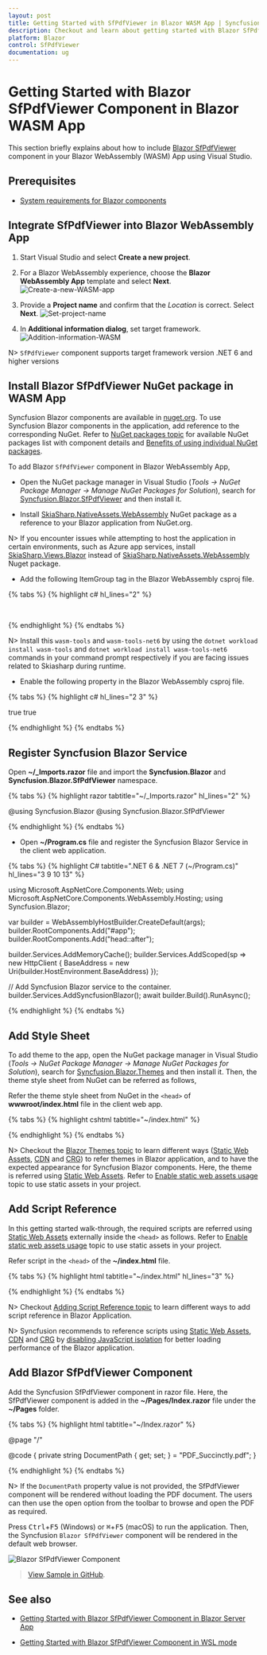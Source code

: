 ```yaml
---
layout: post
title: Getting Started with SfPdfViewer in Blazor WASM App | Syncfusion
description: Checkout and learn about getting started with Blazor SfPdfViewer component in Blazor WebAssembly (WASM) App using Visual Studio and more.
platform: Blazor
control: SfPdfViewer
documentation: ug
---
```


# Getting Started with Blazor SfPdfViewer Component in Blazor WASM App

This section briefly explains about how to include [Blazor SfPdfViewer](https://www.syncfusion.com/blazor-components/blazor-pdf-viewer) component in your Blazor WebAssembly (WASM) App using Visual Studio.

## Prerequisites

* [System requirements for Blazor components](https://blazor.syncfusion.com/documentation/system-requirements)

## Integrate SfPdfViewer into Blazor WebAssembly App

1. Start Visual Studio and select **Create a new project**.

2. For a Blazor WebAssembly experience, choose the **Blazor WebAssembly App** template and select **Next**. 
![Create-a-new-WASM-app](GettingStarted_images/Create-new-WASM-app.png)

3. Provide a **Project name** and confirm that the *Location* is correct. Select **Next**.
![Set-project-name](GettingStarted_images/Set-WASM-project-name.png)

4. In **Additional information dialog**, set target framework.  
![Addition-information-WASM](GettingStarted_images/Additional_information_WASM.png)

N> `SfPdfViewer` component supports target framework version .NET 6 and higher versions

## Install Blazor SfPdfViewer NuGet package in WASM App

Syncfusion Blazor components are available in [nuget.org](https://www.nuget.org/packages?q=syncfusion.blazor). To use Syncfusion Blazor components in the application, add reference to the corresponding NuGet. Refer to [NuGet packages topic](https://blazor.syncfusion.com/documentation/nuget-packages) for available NuGet packages list with component details and [Benefits of using individual NuGet packages](https://blazor.syncfusion.com/documentation/nuget-packages#benefits-of-using-individual-nuget-packages).

To add Blazor `SfPdfViewer` component in Blazor WebAssembly App, 
* Open the NuGet package manager in Visual Studio (*Tools → NuGet Package Manager → Manage NuGet Packages for Solution*), search for [Syncfusion.Blazor.SfPdfViewer](https://www.nuget.org/packages/Syncfusion.Blazor.SfPdfViewer) and then install it. 

* Install [SkiaSharp.NativeAssets.WebAssembly](https://www.nuget.org/packages/SkiaSharp.NativeAssets.WebAssembly) NuGet package as a reference to your Blazor application from NuGet.org.

N> If you encounter issues while attempting to host the application in certain environments, such as Azure app services, install [SkiaSharp.Views.Blazor](https://www.nuget.org/packages/SkiaSharp.Views.Blazor) instead of [SkiaSharp.NativeAssets.WebAssembly](https://www.nuget.org/packages/SkiaSharp.NativeAssets.WebAssembly) Nuget package.

* Add the following ItemGroup tag in the Blazor WebAssembly csproj file.

{% tabs %}
{% highlight c# hl_lines="2" %}

<ItemGroup>
    <NativeFileReference Include="$(SkiaSharpStaticLibraryPath)\2.0.23\*.a" />
</ItemGroup>

{% endhighlight %}
{% endtabs %}

N> Install this `wasm-tools` and `wasm-tools-net6` by using the `dotnet workload install wasm-tools` and `dotnet workload install wasm-tools-net6` commands in your command prompt respectively if you are facing issues related to Skiasharp during runtime.

* Enable the following property in the Blazor WebAssembly csproj file.

{% tabs %}
{% highlight c# hl_lines="2 3" %}

<PropertyGroup>
	<WasmNativeStrip>true</WasmNativeStrip>
	<WasmBuildNative>true</WasmBuildNative>
</PropertyGroup>

{% endhighlight %}
{% endtabs %}

## Register Syncfusion Blazor Service

Open **~/_Imports.razor** file and import the **Syncfusion.Blazor** and **Syncfusion.Blazor.SfPdfViewer** namespace.

{% tabs %}
{% highlight razor tabtitle="~/_Imports.razor" hl_lines="2" %}

@using Syncfusion.Blazor
@using Syncfusion.Blazor.SfPdfViewer

{% endhighlight %}
{% endtabs %}

* Open **~/Program.cs** file and register the Syncfusion Blazor Service in the client web application.

{% tabs %}
{% highlight C# tabtitle=".NET 6 & .NET 7 (~/Program.cs)" hl_lines="3 9 10 13" %}

using Microsoft.AspNetCore.Components.Web;
using Microsoft.AspNetCore.Components.WebAssembly.Hosting;
using Syncfusion.Blazor;

var builder = WebAssemblyHostBuilder.CreateDefault(args);
builder.RootComponents.Add<App>("#app");
builder.RootComponents.Add<HeadOutlet>("head::after");

builder.Services.AddMemoryCache();
builder.Services.AddScoped(sp => new HttpClient { BaseAddress = new Uri(builder.HostEnvironment.BaseAddress) });

// Add Syncfusion Blazor service to the container.
builder.Services.AddSyncfusionBlazor();
await builder.Build().RunAsync();

{% endhighlight %}
{% endtabs %}

## Add Style Sheet

To add theme to the app, open the NuGet package manager in Visual Studio (*Tools → NuGet Package Manager → Manage NuGet Packages for Solution*), search for [Syncfusion.Blazor.Themes](https://www.nuget.org/packages/Syncfusion.Blazor.Themes/) and then install it. Then, the theme style sheet from NuGet can be referred as follows,

Refer the theme style sheet from NuGet in the `<head>` of **wwwroot/index.html** file in the client web app.

{% tabs %}
{% highlight cshtml tabtitle="~/index.html" %}

<head>
    <link href="_content/Syncfusion.Blazor.Themes/bootstrap5.css" rel="stylesheet" />
</head>

{% endhighlight %}
{% endtabs %}

N> Checkout the [Blazor Themes topic](https://blazor.syncfusion.com/documentation/appearance/themes) to learn different ways ([Static Web Assets](https://blazor.syncfusion.com/documentation/appearance/themes#static-web-assets), [CDN](https://blazor.syncfusion.com/documentation/appearance/themes#cdn-reference) and [CRG](https://blazor.syncfusion.com/documentation/common/custom-resource-generator)) to refer themes in Blazor application, and to have the expected appearance for Syncfusion Blazor components. Here, the theme is referred using [Static Web Assets](https://blazor.syncfusion.com/documentation/appearance/themes#static-web-assets). Refer to [Enable static web assets usage](https://blazor.syncfusion.com/documentation/appearance/themes#enable-static-web-assets-usage) topic to use static assets in your project.

## Add Script Reference

In this getting started walk-through, the required scripts are referred using [Static Web Assets](https://blazor.syncfusion.com/documentation/common/adding-script-references#static-web-assets) externally inside the `<head>` as follows. Refer to [Enable static web assets usage](https://blazor.syncfusion.com/documentation/common/adding-script-references#enable-static-web-assets-usage) topic to use static assets in your project.

Refer script in the `<head>` of the **~/index.html** file.

{% tabs %}
{% highlight html tabtitle="~/index.html" hl_lines="3" %}

<head>
    <!-- Syncfusion Blazor SfPdfViewer controls theme style sheet -->
    <link href="_content/Syncfusion.Blazor.Themes/bootstrap5.css" rel="stylesheet" />
    <!-- Syncfusion Blazor SfPdfViewer controls scripts -->
    <script src="_content/Syncfusion.Blazor.SfPdfViewer/scripts/syncfusion-blazor-sfpdfviewer.min.js" type="text/javascript"></script>
</head>

{% endhighlight %}
{% endtabs %}

N> Checkout [Adding Script Reference topic](https://blazor.syncfusion.com/documentation/common/adding-script-references) to learn different ways to add script reference in Blazor Application. 

N> Syncfusion recommends to reference scripts using [Static Web Assets](https://blazor.syncfusion.com/documentation/common/adding-script-references#static-web-assets), [CDN](https://blazor.syncfusion.com/documentation/common/adding-script-references#cdn-reference) and [CRG](https://blazor.syncfusion.com/documentation/common/custom-resource-generator) by [disabling JavaScript isolation](https://blazor.syncfusion.com/documentation/common/adding-script-references#disable-javascript-isolation) for better loading performance of the Blazor application.

## Add Blazor SfPdfViewer Component

Add the Syncfusion SfPdfViewer component in razor file. Here, the SfPdfViewer component is added in the **~/Pages/Index.razor** file under the **~/Pages** folder.

{% tabs %}
{% highlight html tabtitle="~/Index.razor" %}

@page "/"

<SfPdfViewer2 
    DocumentPath="@DocumentPath" Height="100%" Width="100%">
</SfPdfViewer2>

@code {
    private string DocumentPath { get; set; } = "PDF_Succinctly.pdf";
}

{% endhighlight %}
{% endtabs %}

N> If the `DocumentPath` property value is not provided, the SfPdfViewer component will be rendered without loading the PDF document. The users can then use the open option from the toolbar to browse and open the PDF as required.

Press <kbd>Ctrl</kbd>+<kbd>F5</kbd> (Windows) or <kbd>⌘</kbd>+<kbd>F5</kbd> (macOS) to run the application. Then, the Syncfusion `Blazor SfPdfViewer` component will be rendered in the default web browser.

![Blazor SfPdfViewer Component](GettingStarted_images/blazor-pdfviewer.png)

>[View Sample in GitHub](https://github.com/SyncfusionExamples/Blazor-Getting-Started-Examples/tree/main/PDFViewer%20%202/BlazorWASMApp/PDFViewerSample).

## See also

* [Getting Started with Blazor SfPdfViewer Component in Blazor Server App](./server-side-application)

* [Getting Started with Blazor SfPdfViewer Component in WSL mode](./wsl-application)